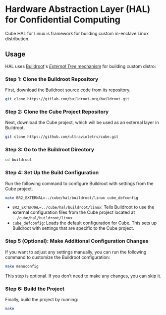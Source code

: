 # Hardware Abstraction Layer (HAL) for Confidential Computing

Cube HAL for Linux is framework for building custom in-enclave Linux distribution.

## Usage

HAL uses [Buildroot](https://buildroot.org/)'s [_External Tree_ mechanism](https://buildroot.org/downloads/manual/manual.html#outside-br-custom) for building custom distro:

### Step 1: Clone the Buildroot Repository

First, download the Buildroot source code from its repository.

```bash
git clone https://gitlab.com/buildroot.org/buildroot.git
```

### Step 2: Clone the Cube Project Repository

Next, download the Cube project, which will be used as an external layer in Buildroot.

```bash
git clone https://github.com/ultravioletrs/cube.git
```

### Step 3: Go to the Buildroot Directory

```bash
cd buildroot
```

### Step 4: Set Up the Build Configuration

Run the following command to configure Buildroot with settings from the Cube project.

```bash
make BR2_EXTERNAL=../cube/hal/buildroot/linux cube_defconfig
```

- `BR2_EXTERNAL=../cube/hal/buildroot/linux`: Tells Buildroot to use the external configuration files from the Cube project located at `../cube/hal/buildroot/linux`.
- `cube_defconfig`: Loads the default configuration for Cube. This sets up Buildroot with settings that are specific to the Cube project.

### Step 5 (Optional): Make Additional Configuration Changes

If you want to adjust any settings manually, you can run the following command to customize the Buildroot configuration:

```bash
make menuconfig
```

This step is optional. If you don’t need to make any changes, you can skip it.

### Step 6: Build the Project

Finally, build the project by running:

```bash
make
```

